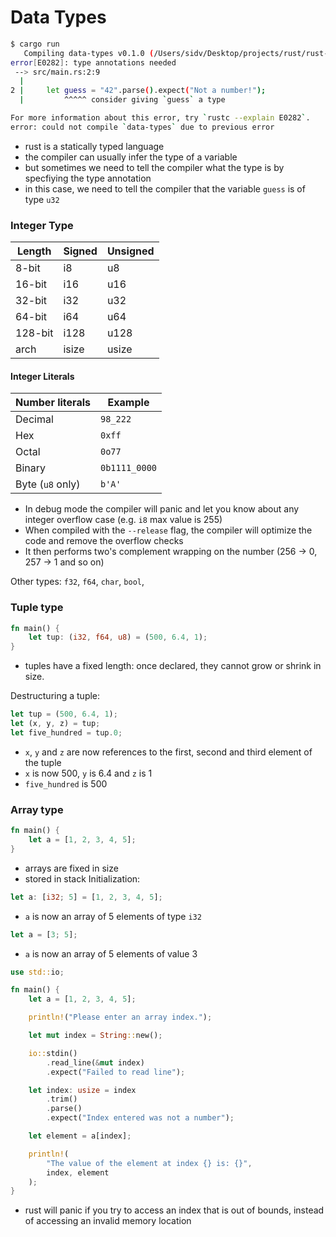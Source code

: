 # Data Types

```bash
$ cargo run      
   Compiling data-types v0.1.0 (/Users/sidv/Desktop/projects/rust/rust-learn/5-data-types)
error[E0282]: type annotations needed
 --> src/main.rs:2:9
  |
2 |     let guess = "42".parse().expect("Not a number!");
  |         ^^^^^ consider giving `guess` a type

For more information about this error, try `rustc --explain E0282`.
error: could not compile `data-types` due to previous error
```
- rust is a statically typed language
- the compiler can usually infer the type of a variable
- but sometimes we need to tell the compiler what the type is by specfiying the type annotation
- in this case, we need to tell the compiler that the variable `guess` is of type `u32`

### Integer Type

| Length | Signed | Unsigned
| ------ | ------ | --------
| 8-bit  | i8     | u8
| 16-bit | i16    | u16
| 32-bit | i32    | u32
| 64-bit | i64    | u64
| 128-bit| i128   | u128
| arch   | isize  | usize

#### Integer Literals

| Number literals  | Example       |
|------------------|---------------|
| Decimal          | `98_222`      |
| Hex              | `0xff`        |
| Octal            | `0o77`        |
| Binary           | `0b1111_0000` |
| Byte (`u8` only) | `b'A'`        |

- In debug mode the compiler will panic and let you know about any integer overflow case (e.g. `i8` max value is 255)
- When compiled with the `--release` flag, the compiler will optimize the code and remove the overflow checks
- It then performs two's complement wrapping on the number (256 -> 0, 257 -> 1 and so on)

Other types: `f32`, `f64`, `char`, `bool`, 

### Tuple type
```rust
fn main() {
    let tup: (i32, f64, u8) = (500, 6.4, 1);
}
```
- tuples have a fixed length: once declared, they cannot grow or shrink in size.

Destructuring a tuple:
```rust
let tup = (500, 6.4, 1);
let (x, y, z) = tup;
let five_hundred = tup.0;
```
- `x`, `y` and `z` are now references to the first, second and third element of the tuple
- `x` is now 500, `y` is 6.4 and `z` is 1
- `five_hundred` is 500

### Array type
```rust
fn main() {
    let a = [1, 2, 3, 4, 5];
}
```
- arrays are fixed in size
- stored in stack
Initialization:
```rust
let a: [i32; 5] = [1, 2, 3, 4, 5];
```
- `a` is now an array of 5 elements of type `i32`
```rust
let a = [3; 5];
```
- `a` is now an array of 5 elements of value 3

```rust
use std::io;

fn main() {
    let a = [1, 2, 3, 4, 5];

    println!("Please enter an array index.");

    let mut index = String::new();

    io::stdin()
        .read_line(&mut index)
        .expect("Failed to read line");

    let index: usize = index
        .trim()
        .parse()
        .expect("Index entered was not a number");

    let element = a[index];

    println!(
        "The value of the element at index {} is: {}",
        index, element
    );
}
```
- rust will panic if you try to access an index that is out of bounds, instead of accessing an invalid memory location
